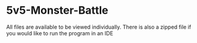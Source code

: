 # 5v5-Monster-Battle

All files are available to be viewed individually. There is also a zipped file if you would like to run the program in an IDE
